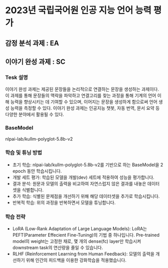 # 2023년 국립국어원 인공 지능 언어 능력 평가


## 감정 분석 과제 : EA


## 이야기 완성 과제 : SC

### Tesk 설명
이야기 완성 과제는 제공된 문장들을 논리적으로 연결하는 문장을 생성하는 과제이다. 이 과제를 통해 문장들의 맥락을 파악하고 연결고리를 찾는 과정을 통해 기계의 언어 이해 능력을 향상시키는 데 기여할 수 있으며, 이어지는 문장을 생성하게 함으로써 언어 생성 능력을 측정할 수 있다. 이야기 완성 과제는 인공지능 챗봇, 자동 번역, 문서 요약 등 다양한 분야에서 활용될 수 있다.

### BaseModel
nlpai-lab/kullm-polyglot-5.8b-v2

### 학습 및 튜닝 방법
- 초기 학습: nlpai-lab/kullm-polyglot-5.8b-v2를 기반으로 하는 BaseModel을 2 epoch 동안 학습시킵니다.
- 개발 세트 평가: 학습된 모델을 개발(dev) 세트에 적용하여 성능을 평가합니다.
- 결과 분석: 원문과 모델의 출력을 비교하여 자연스럽지 않은 결과를 내놓은 데이터셋을 식별합니다.
- 추가 학습: 식별된 문제점을 개선하기 위해 해당 데이터셋을 추가로 학습시킵니다.
- 반복적 학습: 위의 과정을 반복하면서 모델을 튜닝합니다.

### 학습 전략
- LoRA (Low-Rank Adaptation of Large Language Models): LoRA는 PEFT(Parameter Effecient Fine-Tuning)의 기법 중 하나입니다. Pre-trained model의 weight는 고정한 채로, 몇 개의 dense(fc) layer만 학습시켜 downstream task의 연산량을 줄일 수 있습니다.
- RLHF (Reinforcement Learning from Human Feedback): 모델의 출력을 개선하기 위해 인간의 피드백을 이용한 강화학습을 적용했습니다.

### 
